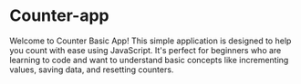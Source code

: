 # Counter-app
Welcome to Counter Basic App! This simple application is designed to help you count with ease using JavaScript. It's perfect for beginners who are learning to code and want to understand basic concepts like incrementing values, saving data, and resetting counters.
